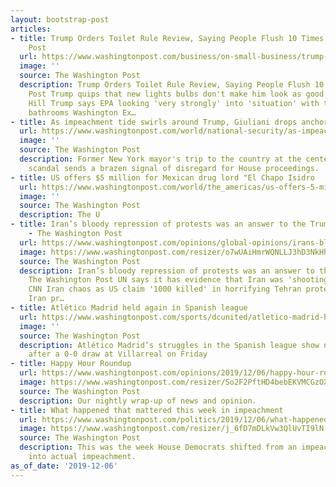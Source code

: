 ```yaml
---
layout: bootstrap-post
articles:
- title: Trump Orders Toilet Rule Review, Saying People Flush 10 Times - The Washington
    Post
  url: https://www.washingtonpost.com/business/on-small-business/trump-orders-toilet-rule-review-saying-people-flush-10-times/2019/12/06/ce820976-1871-11ea-80d6-d0ca7007273f_story.html
  image: ''
  source: The Washington Post
  description: Trump Orders Toilet Rule Review, Saying People Flush 10 Times The Washington
    Post Trump quips that new lights bulbs don't make him look as good | TheHill The
    Hill Trump says EPA looking 'very strongly' into 'situation' with toilets and
    bathrooms Washington Ex…
- title: As impeachment tide swirls around Trump, Giuliani drops anchor in Ukraine
  url: https://www.washingtonpost.com/world/national-security/as-impeachment-tide-swirls-around-trump-giuliani-drops-anchor-in-ukraine/2019/12/06/8f454a7a-184e-11ea-bf81-ebe89f477d1e_story.html
  image: ''
  source: The Washington Post
  description: Former New York mayor's trip to the country at the center of the impeachment
    scandal sends a brazen signal of disregard for House proceedings.
- title: US offers $5 million for Mexican drug lord "El Chapo Isidro
  url: https://www.washingtonpost.com/world/the_americas/us-offers-5-million-for-mexican-drug-lord-el-chapo-isidro/2019/12/06/c8b51ede-1880-11ea-80d6-d0ca7007273f_story.html
  image: ''
  source: The Washington Post
  description: The U
- title: Iran’s bloody repression of protests was an answer to the Trump administration
    - The Washington Post
  url: https://www.washingtonpost.com/opinions/global-opinions/irans-bloody-repression-of-protests-was-an-answer-to-the-trump-administration/2019/12/06/d90adf4a-16bd-11ea-a659-7d69641c6ff7_story.html
  image: https://www.washingtonpost.com/resizer/o7wUAiHmrWQNLLJ3hD3NkHhFZj0=/1440x0/smart/arc-anglerfish-washpost-prod-washpost.s3.amazonaws.com/public/WKKTLFQYPYI6VI2TMOFEWTEMFA.jpg
  source: The Washington Post
  description: Iran’s bloody repression of protests was an answer to the Trump administration
    The Washington Post UN says it has evidence that Iran was 'shooting to kill' protesters
    CNN Iran chaos as US claim '1000 killed' in horrifying Tehran protests Express.co.uk
    Iran pr…
- title: Atlético Madrid held again in Spanish league
  url: https://www.washingtonpost.com/sports/dcunited/atletico-madrid-held-again-in-spanish-league/2019/12/06/e3ba463c-187b-11ea-80d6-d0ca7007273f_story.html
  image: ''
  source: The Washington Post
  description: Atlético Madrid’s struggles in the Spanish league show no sign of ending
    after a 0-0 draw at Villarreal on Friday
- title: Happy Hour Roundup
  url: https://www.washingtonpost.com/opinions/2019/12/06/happy-hour-roundup/
  image: https://www.washingtonpost.com/resizer/So2F2PftHD4bebEKVMCGzOXnSbE=/1440x0/smart/arc-anglerfish-washpost-prod-washpost.s3.amazonaws.com/public/O3URTNHYZII6THQCDVC4WPP2R4.jpg
  source: The Washington Post
  description: Our nightly wrap-up of news and opinion.
- title: What happened that mattered this week in impeachment
  url: https://www.washingtonpost.com/politics/2019/12/06/what-happened-that-mattered-this-week-impeachment/
  image: https://www.washingtonpost.com/resizer/j_6fD7mDLkVw3QlUvTI9lN-_q7I=/1440x0/smart/arc-anglerfish-washpost-prod-washpost.s3.amazonaws.com/public/B2R265QW4QI6VAGW2DFHABZHH4.jpg
  source: The Washington Post
  description: This was the week House Democrats shifted from an impeachment inquiry
    into actual impeachment.
as_of_date: '2019-12-06'
---
```


